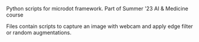 Python scripts for microdot framework. Part of Summer '23 AI & Medicine course

Files contain scripts to capture an image with webcam and apply edge filter or random augmentations. 
